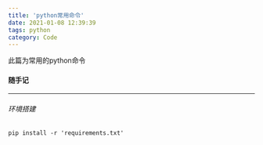 ```yaml
---
title: 'python常用命令'
date: 2021-01-08 12:39:39
tags: python
category: Code
---
```

此篇为常用的python命令
<!-- more -->
#### 随手记
---
###### 环境搭建  
`pip install -r 'requirements.txt'`  

